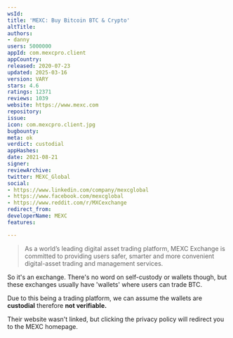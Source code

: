 ```yaml
---
wsId: 
title: 'MEXC: Buy Bitcoin BTC & Crypto'
altTitle: 
authors:
- danny
users: 5000000
appId: com.mexcpro.client
appCountry: 
released: 2020-07-23
updated: 2025-03-16
version: VARY
stars: 4.6
ratings: 12371
reviews: 1039
website: https://www.mexc.com
repository: 
issue: 
icon: com.mexcpro.client.jpg
bugbounty: 
meta: ok
verdict: custodial
appHashes: 
date: 2021-08-21
signer: 
reviewArchive: 
twitter: MEXC_Global
social:
- https://www.linkedin.com/company/mexcglobal
- https://www.facebook.com/mexcglobal
- https://www.reddit.com/r/MXCexchange
redirect_from: 
developerName: MEXC
features: 

---
```


> As a world’s leading digital asset trading platform, MEXC Exchange is committed to providing users safer, smarter and more convenient digital-asset trading and management services.

So it's an exchange. There's no word on self-custody or wallets though, but these exchanges usually have 'wallets' where users can trade BTC.

Due to this being a trading platform, we can assume the wallets are **custodial** therefore **not verifiable.**

Their website wasn't linked, but clicking the privacy policy will redirect you to the MEXC homepage.
